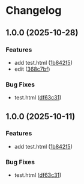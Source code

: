 # Changelog

## 1.0.0 (2025-10-28)


### Features

* add test.html ([1b842f5](https://github.com/burakgormek/test-ga2/commit/1b842f5c099d498a9d477d98a81f7a217da1620f))
* edit ([368c7bf](https://github.com/burakgormek/test-ga2/commit/368c7bf46ec6f968cef133ead9b0adf485d67dd0))


### Bug Fixes

* test.html ([df63c31](https://github.com/burakgormek/test-ga2/commit/df63c31737a4c4819f7c60c3b4d6e83a7413235f))

## 1.0.0 (2025-10-11)


### Features

* add test.html ([1b842f5](https://github.com/burakgormek/test-ga2/commit/1b842f5c099d498a9d477d98a81f7a217da1620f))


### Bug Fixes

* test.html ([df63c31](https://github.com/burakgormek/test-ga2/commit/df63c31737a4c4819f7c60c3b4d6e83a7413235f))
